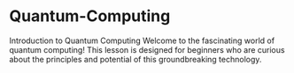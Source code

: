 # Quantum-Computing
Introduction to Quantum Computing Welcome to the fascinating world of quantum computing! This lesson is designed for beginners who are curious about the principles and potential of this groundbreaking technology.
